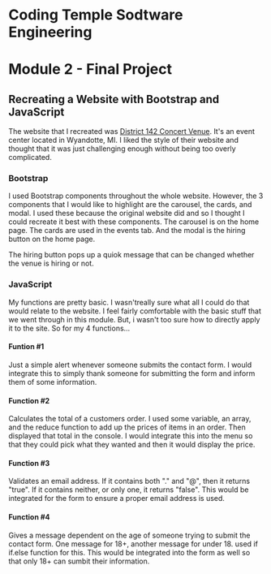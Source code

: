 # Coding Temple Sodtware Engineering
# Module 2 - Final Project
## Recreating a Website with Bootstrap and JavaScript

The website that I recreated was [District 142 Concert Venue](https://district142live.com/). It's an event center located in Wyandotte, MI. I liked the style of their website and thought that it was just challenging enough without being too overly complicated.

### Bootstrap

I used Bootstrap components throughout the whole website. However, the 3 components that I would like to highlight are the carousel, the cards, and modal. I used these because the original website did and so I thought I could recreate it best with these components. The carousel is on the home page. The cards are used in the events tab. And the modal is the hiring button on the home page.

The hiring button pops up a quiok message that can be changed whether the venue is hiring or not.

### JavaScript

My functions are pretty basic. I wasn'treally sure what all I could do that would relate to the website. I feel fairly comfortable with the basic stuff that we went through in this module. But, i wasn't too sure how to directly apply it to the site. So for my 4 functions...

#### Funtion #1

Just a simple alert whenever someone submits the contact form. I would integrate this to simply thank someone for submitting the form and inform them of some information.

#### Function #2

Calculates the total of a customers order. I used some variable, an array, and the reduce function to add up the prices of items in an order. Then displayed that total in the console. I would integrate this into the menu so that they could pick what they wanted and then it would display the price.

#### Function #3

Validates an email address. If it contains both "." and "@", then it returns "true". If it contains neither, or only one, it returns "false". This would be integrated for the form to ensure a proper email address is used.

#### Function #4

Gives a message dependent on the age of someone trying to submit the contact form. One message for 18+, another message for under 18. used if if.else function for this. This would be integrated into the form as well so that only 18+ can sumbit their information.